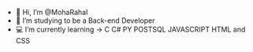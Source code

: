 - 👋 Hi, I’m @MohaRahal
- 👀 I’m studying to be a Back-end Developer
- 💻 I’m currently learning -> C  C#  PY POSTSQL JAVASCRIPT HTML and CSS


<!---
MohaRahal/MohaRahal is a ✨ special ✨ repository because its `README.md` (this file) appears on your GitHub profile.
You can click the Preview link to take a look at your changes.
--->
